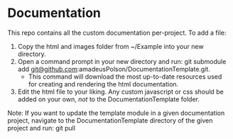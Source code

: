 Documentation
=============

This repo contains all the custom documentation per-project.  To add a file:

1) Copy the html and images folder from ~/Example into your new directory.
2) Open a command prompt in your new directory and run: 
	git submodule add git@github.com:amadeusPolson/DocumentationTemplate.git.
	- This command will download the most up-to-date resources used for creating
	and rendering the html documentation.
3) Edit the html file to your liking.  Any custom javascript or css should be
	added on your own, _not_ to the DocumentationTemplate folder.

Note: If you want to update the template module in a given documentation project,
	navigate to the DocumentationTemplate directory of the given project and run:
	git pull